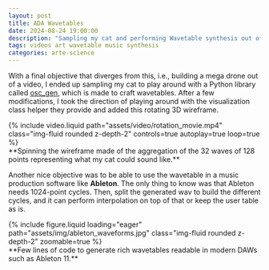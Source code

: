 ```yaml
---
layout: post
title: ADA Wavetables
date: 2024-08-24 19:00:00
description: "Sampling my cat and performing Wavetable synthesis out of it"
tags: videos art wavetable music synthesis
categories: arte-science
---
```


With a final objective that diverges from this, i.e., building a mega drone out of a video, I ended up sampling my cat to play around with a Python library called [osc_gen](https://github.com/harveyormston/osc_gen), which is made to craft wavetables. After a few modifications, I took the direction of playing around with the visualization class helper they provide and added this rotating 3D wireframe.

<div class="row mt-3">
    <div class="col-sm mt-3 mt-md-0">
        {% include video.liquid path="assets/video/rotation_movie.mp4" class="img-fluid rounded z-depth-2" controls=true autoplay=true loop=true %}
    </div>
</div>
<div class="caption text-center mt-2">
    **Spinning the wireframe made of the aggregation of the 32 waves of 128 points representing what my cat could sound like.**
</div>

Another nice objective was to be able to use the wavetable in a music production software like **Ableton**. The only thing to know was that Ableton needs 1024-point cycles. Then, split the generated wav to build the different cycles, and it can perform interpolation on top of that or keep the user table as is.

<div class="row mt-3">
    <div class="col-sm mt-3 mt-md-0">
        {% include figure.liquid loading="eager" path="assets/img/ableton_waveforms.jpg" class="img-fluid rounded z-depth-2" zoomable=true %}
    </div>
</div>
<div class="caption text-center mt-2">
    **Few lines of code to generate rich wavetables readable in modern DAWs such as Ableton 11.**
</div>